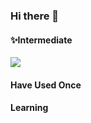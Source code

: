 ### Hi there 👋

#### ✨Intermediate<br/>
<img src="https://img.shields.io/badge/PyTorch-EE4C2C?style=flat&logo=pytorch&logoColor=white"/>

#### Have Used Once<br/>

#### Learning<br/>
<!--
**ConfeitoHS/ConfeitoHS** is a ✨ _special_ ✨ repository because its `README.md` (this file) appears on your GitHub profile.

Here are some ideas to get you started:

- 🔭 I’m currently working on ...
- 🌱 I’m currently learning ...
- 👯 I’m looking to collaborate on ...
- 🤔 I’m looking for help with ...
- 💬 Ask me about ...
- 📫 How to reach me: ...
- 😄 Pronouns: ...
- ⚡ Fun fact: ...
-->

